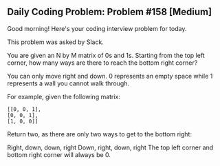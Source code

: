 ## Daily Coding Problem: Problem #158 [Medium]

Good morning! Here's your coding interview problem for today.

This problem was asked by Slack.

You are given an N by M matrix of 0s and 1s. Starting from the top left corner, how many ways are there to reach the bottom right corner?

You can only move right and down. 0 represents an empty space while 1 represents a wall you cannot walk through.

For example, given the following matrix:

    [[0, 0, 1],
    [0, 0, 1],
    [1, 0, 0]]

Return two, as there are only two ways to get to the bottom right:

Right, down, down, right
Down, right, down, right
The top left corner and bottom right corner will always be 0.
